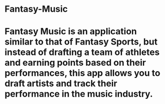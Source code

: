 # Fantasy-Music
# Fantasy Music is an application similar to that of Fantasy Sports, but instead of drafting a team of athletes and earning points based on their performances, this app allows you to draft artists and track their performance in the music industry. 
